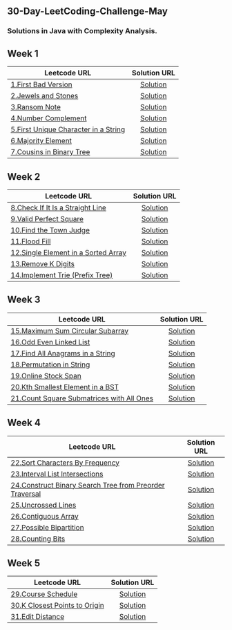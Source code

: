 ## 30-Day-LeetCoding-Challenge-May

### Solutions in Java with Complexity Analysis.

Week 1
------
| Leetcode URL        | Solution URL           |
| ------------- |:-------------:|
| [1.First Bad Version](https://leetcode.com/explore/featured/card/may-leetcoding-challenge/534/week-1-may-1st-may-7th/3316/)  | [Solution](https://github.com/jayeshpatil594/30-Day-LeetCoding-Challenge-May/blob/master/Day1-FirstBadVersion.java) |
| [2.Jewels and Stones](https://leetcode.com/explore/challenge/card/may-leetcoding-challenge/534/week-1-may-1st-may-7th/3317/)  | [Solution](https://github.com/jayeshpatil594/30-Day-LeetCoding-Challenge-May/blob/master/Day2-JewelsAndStones.java) |
| [3.Ransom Note](https://leetcode.com/explore/featured/card/may-leetcoding-challenge/534/week-1-may-1st-may-7th/3318/)  | [Solution](https://github.com/jayeshpatil594/30-Day-LeetCoding-Challenge-May/blob/master/Day3-RansomNote.java) |
| [4.Number Complement](https://leetcode.com/explore/featured/card/may-leetcoding-challenge/534/week-1-may-1st-may-7th/3319/)  | [Solution](https://github.com/jayeshpatil594/30-Day-LeetCoding-Challenge-May/blob/master/Day4-NumberComplement.java) |
| [5.First Unique Character in a String](https://leetcode.com/explore/featured/card/may-leetcoding-challenge/534/week-1-may-1st-may-7th/3320/)  | [Solution](https://github.com/jayeshpatil594/30-Day-LeetCoding-Challenge-May/blob/master/Day5-First_Unique%20_Character_in_a_String.java) |
| [6.Majority Element](https://leetcode.com/explore/featured/card/may-leetcoding-challenge/534/week-1-may-1st-may-7th/3321/)  | [Solution](https://github.com/jayeshpatil594/30-Day-LeetCoding-Challenge-May/blob/master/Day5-First_Unique%20_Character_in_a_String.java) |
| [7.Cousins in Binary Tree](https://leetcode.com/explore/featured/card/may-leetcoding-challenge/534/week-1-may-1st-may-7th/3322/)  | [Solution](https://github.com/jayeshpatil594/30-Day-LeetCoding-Challenge-May/blob/master/Day7-CousinsInBinaryTree.java) |

Week 2
------


| Leetcode URL        | Solution URL           |
| ------------- |:-------------:|
| [8.Check If It Is a Straight Line](https://leetcode.com/explore/featured/card/may-leetcoding-challenge/535/week-2-may-8th-may-14th/3323/)  | [Solution](https://github.com/jayeshpatil594/30-Day-LeetCoding-Challenge-May/blob/master/Day8-Check_if_it_is_a_straight_line.java) |
| [9.Valid Perfect Square](https://leetcode.com/explore/featured/card/may-leetcoding-challenge/535/week-2-may-8th-may-14th/3324/)  | [Solution](https://github.com/jayeshpatil594/30-Day-LeetCoding-Challenge-May/blob/master/Day9-ValidPerfectSquare.java) |
| [10.Find the Town Judge](https://leetcode.com/explore/featured/card/may-leetcoding-challenge/535/week-2-may-8th-may-14th/3325/)  | [Solution](https://github.com/jayeshpatil594/30-Day-LeetCoding-Challenge-May/blob/master/Day10-FindTheTownJudge.java) |
| [11.Flood Fill](https://leetcode.com/explore/featured/card/may-leetcoding-challenge/535/week-2-may-8th-may-14th/3326/)  | [Solution](https://github.com/jayeshpatil594/30-Day-LeetCoding-Challenge-May/blob/master/Day11-FloodFill.java) |
| [12.Single Element in a Sorted Array](https://leetcode.com/explore/featured/card/may-leetcoding-challenge/535/week-2-may-8th-may-14th/3327/)  | [Solution](https://github.com/jayeshpatil594/30-Day-LeetCoding-Challenge-May/blob/master/Day12-SingleElementInASortedArray.java) |
| [13.Remove K Digits](https://leetcode.com/explore/featured/card/may-leetcoding-challenge/535/week-2-may-8th-may-14th/3328/)  | [Solution](https://github.com/jayeshpatil594/30-Day-LeetCoding-Challenge-May/blob/master/Day13-RemoveKDigits.java) |
| [14.Implement Trie (Prefix Tree)](https://leetcode.com/explore/featured/card/may-leetcoding-challenge/535/week-2-may-8th-may-14th/3329/)  | [Solution](https://github.com/jayeshpatil594/30-Day-LeetCoding-Challenge-May/blob/master/Day14-ImplementTrie(prefixTree).java) |

Week 3
------


| Leetcode URL        | Solution URL           |
| ------------- |:-------------:|
| [15.Maximum Sum Circular Subarray](https://leetcode.com/explore/challenge/card/may-leetcoding-challenge/536/week-3-may-15th-may-21st/3330/)  | [Solution](https://github.com/jayeshpatil594/30-Day-LeetCoding-Challenge-May/blob/master/Day15-MaximumSumCircularSubarray.java) |
| [16.Odd Even Linked List](https://leetcode.com/explore/challenge/card/may-leetcoding-challenge/536/week-3-may-15th-may-21st/3331/)  | [Solution](https://github.com/jayeshpatil594/30-Day-LeetCoding-Challenge-May/blob/master/Day16-OddEvenLinkedList.java) |
| [17.Find All Anagrams in a String](https://leetcode.com/explore/featured/card/may-leetcoding-challenge/536/week-3-may-15th-may-21st/3332/)  | [Solution](https://github.com/jayeshpatil594/30-Day-LeetCoding-Challenge-May/blob/master/Day17-FindAllAnagramInAString.java) |
| [18.Permutation in String](https://leetcode.com/explore/featured/card/may-leetcoding-challenge/536/week-3-may-15th-may-21st/3333/)  | [Solution](https://github.com/jayeshpatil594/30-Day-LeetCoding-Challenge-May/blob/master/Day18-PermutationsInAString.java) |
| [19.Online Stock Span](https://leetcode.com/explore/featured/card/may-leetcoding-challenge/536/week-3-may-15th-may-21st/3334/)  | [Solution](https://github.com/jayeshpatil594/30-Day-LeetCoding-Challenge-May/blob/master/Day19-OnlineStockSpan.java) |
| [20.Kth Smallest Element in a BST](https://leetcode.com/explore/featured/card/may-leetcoding-challenge/536/week-3-may-15th-may-21st/3335/)  | [Solution](https://github.com/jayeshpatil594/30-Day-LeetCoding-Challenge-May/blob/master/Day20-KthSmallestElementInABST.java) |
| [21.Count Square Submatrices with All Ones](https://leetcode.com/explore/featured/card/may-leetcoding-challenge/536/week-3-may-15th-may-21st/3336/)  | [Solution](https://github.com/jayeshpatil594/30-Day-LeetCoding-Challenge-May/blob/master/Day21-CountSquareSubmatricesWithAllOnes.java) |

Week 4
------


| Leetcode URL        | Solution URL           |
| ------------- |:-------------:|
| [22.Sort Characters By Frequency](https://leetcode.com/explore/featured/card/may-leetcoding-challenge/537/week-4-may-22nd-may-28th/3337/)  | [Solution](https://github.com/jayeshpatil594/30-Day-LeetCoding-Challenge-May/blob/master/Day22-SortCharactersByFrequency.java) |
| [23.Interval List Intersections](https://leetcode.com/explore/featured/card/may-leetcoding-challenge/537/week-4-may-22nd-may-28th/3338/)  | [Solution](https://github.com/jayeshpatil594/30-Day-LeetCoding-Challenge-May/blob/master/Day23-IntervalListIntersections.java) |
| [24.Construct Binary Search Tree from Preorder Traversal](https://leetcode.com/explore/featured/card/may-leetcoding-challenge/537/week-4-may-22nd-may-28th/3339/)  | [Solution](https://github.com/jayeshpatil594/30-Day-LeetCoding-Challenge-May/blob/master/Day24-ConstructBinarySearchTreefromPreorderTraversal.java) |
| [25.Uncrossed Lines](https://leetcode.com/explore/featured/card/may-leetcoding-challenge/537/week-4-may-22nd-may-28th/3340/)  | [Solution](https://github.com/jayeshpatil594/30-Day-LeetCoding-Challenge-May/blob/master/Day25-UncrossedLines.java) |
| [26.Contiguous Array](https://leetcode.com/explore/featured/card/may-leetcoding-challenge/537/week-4-may-22nd-may-28th/3341/)  | [Solution](https://github.com/jayeshpatil594/30-Day-LeetCoding-Challenge-May/blob/master/Day26-ContiguousArray.java) |
| [27.Possible Bipartition](https://leetcode.com/explore/featured/card/may-leetcoding-challenge/537/week-4-may-22nd-may-28th/3342/)  | [Solution](https://github.com/jayeshpatil594/30-Day-LeetCoding-Challenge-May/blob/master/Day27-PossibleBipartition.java) |
| [28.Counting Bits](https://leetcode.com/explore/featured/card/may-leetcoding-challenge/537/week-4-may-22nd-may-28th/3343/)  | [Solution](https://github.com/jayeshpatil594/30-Day-LeetCoding-Challenge-May/blob/master/Day28-CountingBits.java) |

Week 5
------


| Leetcode URL        | Solution URL           |
| ------------- |:-------------:|
| [29.Course Schedule](https://leetcode.com/explore/featured/card/may-leetcoding-challenge/538/week-5-may-29th-may-31st/3344/)  | [Solution](https://github.com/jayeshpatil594/30-Day-LeetCoding-Challenge-May/blob/master/Day29-CourseSchedule.java) |
| [30.K Closest Points to Origin](https://leetcode.com/explore/featured/card/may-leetcoding-challenge/538/week-5-may-29th-may-31st/3345/)  | [Solution](https://github.com/jayeshpatil594/30-Day-LeetCoding-Challenge-May/blob/master/Day30-KClosestPointstoOrigin.java) |
| [31.Edit Distance](https://leetcode.com/explore/featured/card/may-leetcoding-challenge/538/week-5-may-29th-may-31st/3346/)  | [Solution](https://github.com/jayeshpatil594/30-Day-LeetCoding-Challenge-May/blob/master/Day31-EditDistance.java) |
